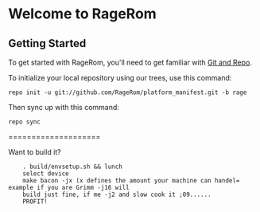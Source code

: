 Welcome to RageRom
===================


Getting Started
---------------

To get started with RageRom, you'll need to get familiar with
[Git and Repo](http://source.android.com/download/using-repo).

To initialize your local repository using our trees, use this command:

	repo init -u git://github.com/RageRom/platform_manifest.git -b rage

Then sync up with this command:

	repo sync
====================

Want to build it?

        . build/envsetup.sh && lunch
        select device
        make bacon -jx (x defines the amount your machine can handel= example if you are Grimm -j16 will
        build just fine, if me -j2 and slow cook it ;09......
        PROFIT!
	

